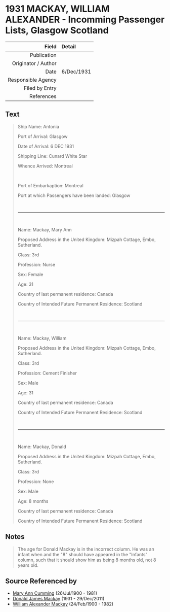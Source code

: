 ﻿---
layout: page
permalink: /sources/s17071617
---

# 1931 MACKAY, WILLIAM ALEXANDER - Incomming Passenger Lists, Glasgow Scotland

Field | Detail
---:|:---
Publication | 
Originator / Author | 
Date | 6/Dec/1931
Responsible Agency | 
Filed by Entry | 
References | 

## Text

> Ship Name: Antonia
>
> Port of Arrival: Glasgow
>
> Date of Arrival: 6 DEC 1931
>
> Shipping Line: Cunard White Star
>
> Whence Arrived: Montreal
>
> <br/>
>
> Port of Embarkaption: Montreal
>
> Port at which Passengers have been landed: Glasgow
>
> <br/>
>
> ---
>
> <br/>
>
> Name: Mackay, Mary Ann
>
> Proposed Address in the United Kingdom: Mizpah Cottage, Embo, Sutherland.
>
> Class: 3rd
>
> Profession: Nurse
>
> Sex: Female
>
> Age: 31
>
> Country of last permanent residence: Canada
>
> Country of Intended Future Permanent Residence: Scotland
>
> <br/>
>
> ---
>
> <br/>
>
> Name: Mackay, William
>
> Proposed Address in the United Kingdom: Mizpah Cottage, Embo, Sutherland.
>
> Class: 3rd
>
> Profession: Cement Finisher
>
> Sex: Male
>
> Age: 31
>
> Country of last permanent residence: Canada
>
> Country of Intended Future Permanent Residence: Scotland
>
> <br/>
>
> ---
>
> <br/>
>
> Name: Mackay, Donald
>
> Proposed Address in the United Kingdom: Mizpah Cottage, Embo, Sutherland.
>
> Class: 3rd
>
> Profession: None
>
> Sex: Male
>
> Age: 8 months
>
> Country of last permanent residence: Canada
>
> Country of Intended Future Permanent Residence: Scotland
>

## Notes

> The age for Donald Mackay is in the incorrect column. He was an infant when and the "8" should have appeared in the "Infants" column, such that it should show him as being 8 months old, not 8 years old.
>


## Source Referenced by

* [Mary Ann Cumming](../people/@48241984@-mary-ann-cumming-b1900-7-26-d1981.md) (26/Jul/1900 - 1981)
* [Donald James Mackay](../people/@43065376@-donald-james-mackay-b1931-d2011-12-29.md) (1931 - 29/Dec/2011)
* [William Alexander Mackay](../people/@9383584@-william-alexander-mackay-b1900-2-24-d1982.md) (24/Feb/1900 - 1982)
